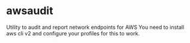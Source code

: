 # awsaudit
Utility to audit and report network endpoints for AWS
You need to install aws cli v2 and configure your profiles for this to work.
